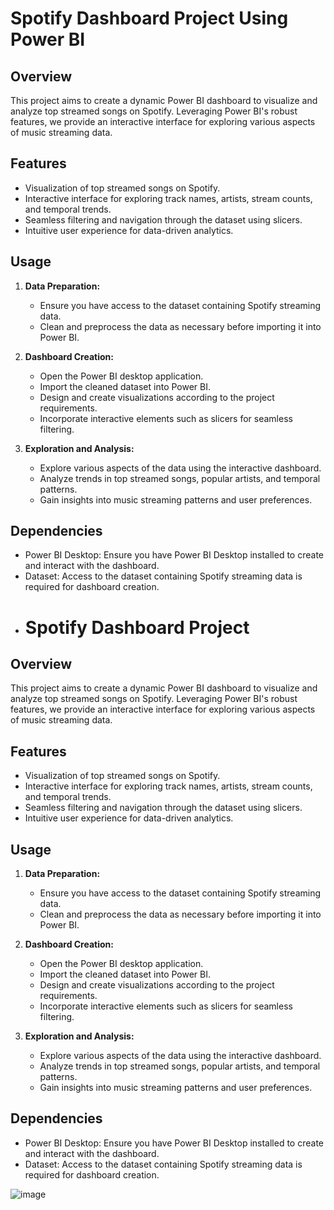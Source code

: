 # Spotify Dashboard Project Using Power BI

## Overview

This project aims to create a dynamic Power BI dashboard to visualize and analyze top streamed songs on Spotify. Leveraging Power BI's robust features, we provide an interactive interface for exploring various aspects of music streaming data.

## Features

- Visualization of top streamed songs on Spotify.
- Interactive interface for exploring track names, artists, stream counts, and temporal trends.
- Seamless filtering and navigation through the dataset using slicers.
- Intuitive user experience for data-driven analytics.

## Usage

1. **Data Preparation:**
   - Ensure you have access to the dataset containing Spotify streaming data.
   - Clean and preprocess the data as necessary before importing it into Power BI.

2. **Dashboard Creation:**
   - Open the Power BI desktop application.
   - Import the cleaned dataset into Power BI.
   - Design and create visualizations according to the project requirements.
   - Incorporate interactive elements such as slicers for seamless filtering.

3. **Exploration and Analysis:**
   - Explore various aspects of the data using the interactive dashboard.
   - Analyze trends in top streamed songs, popular artists, and temporal patterns.
   - Gain insights into music streaming patterns and user preferences.

## Dependencies

- Power BI Desktop: Ensure you have Power BI Desktop installed to create and interact with the dashboard.
- Dataset: Access to the dataset containing Spotify streaming data is required for dashboard creation.
- # Spotify Dashboard Project

## Overview

This project aims to create a dynamic Power BI dashboard to visualize and analyze top streamed songs on Spotify. Leveraging Power BI's robust features, we provide an interactive interface for exploring various aspects of music streaming data.

## Features

- Visualization of top streamed songs on Spotify.
- Interactive interface for exploring track names, artists, stream counts, and temporal trends.
- Seamless filtering and navigation through the dataset using slicers.
- Intuitive user experience for data-driven analytics.

## Usage

1. **Data Preparation:**
   - Ensure you have access to the dataset containing Spotify streaming data.
   - Clean and preprocess the data as necessary before importing it into Power BI.

2. **Dashboard Creation:**
   - Open the Power BI desktop application.
   - Import the cleaned dataset into Power BI.
   - Design and create visualizations according to the project requirements.
   - Incorporate interactive elements such as slicers for seamless filtering.

3. **Exploration and Analysis:**
   - Explore various aspects of the data using the interactive dashboard.
   - Analyze trends in top streamed songs, popular artists, and temporal patterns.
   - Gain insights into music streaming patterns and user preferences.

## Dependencies

- Power BI Desktop: Ensure you have Power BI Desktop installed to create and interact with the dashboard.
- Dataset: Access to the dataset containing Spotify streaming data is required for dashboard creation.

  
![image](https://github.com/mishra-krishna/SpotifyDashboard/assets/86200923/ceb35dc5-7ccf-4819-8c49-6a48b6a42d8f)

